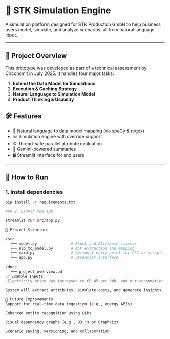 # 🧠 STK Simulation Engine

A simulation platform designed for STK Production GmbH to help business users model, simulate, and analyze scenarios, all from natural language input.

---

## 📌 Project Overview

This prototype was developed as part of a technical assessment by Circonomit in July 2025. It handles four major tasks:

1. **Extend the Data Model for Simulations**
2. **Execution & Caching Strategy**
3. **Natural Language to Simulation Model**
4. **Product Thinking & Usability**


## 🛠 Features

- 🧾 Natural language to data model mapping (via spaCy & regex)
- 📊 Simulation engine with override support
- ⚙️ Thread-safe parallel attribute evaluation
- 🧠 Gemini-powered summaries
- 🖥️ Streamlit interface for end users

---

## 🧪 How to Run

### 1. Install dependencies

```bash
pip install -r requirements.txt

### 2. Launch the app

streamlit run src/app.py

📂 Project Structure

/src
  ├── model.py               # Block and Attribute classes
  ├── nlp_to_model.py        # NLP extraction and mapping
  ├── main.py                # Optional entry point for CLI or scripts
  └── app.py                 # Streamlit interface

/docs
  └── project_overview.pdf  
📈 Example Inputs
"Electricity price has increased to €0.45 per kWh, and our consumption is now 12,000 kWh monthly."

System will extract attributes, simulate costs, and generate insights.

🚀 Future Improvements
Support for real-time data ingestion (e.g., energy APIs)

Enhanced entity recognition using LLMs

Visual dependency graphs (e.g., D3.js or Graphviz)

Scenario saving, versioning, and collaboration

